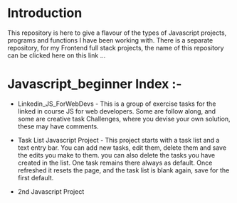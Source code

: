 # Introduction

This repository is here to give a flavour of the types of Javascript projects, programs and functions I have been working with.  There is a separate repository,
for my Frontend full stack projects, the name of this repository can be clicked here on this link ...

# Javascript_beginner  Index :-

* Linkedin_JS_ForWebDevs  -  This is a group of exercise tasks for the linked in course JS for web developers.
                             Some are follow along, and some are creative task Challenges, where you devise your own solution, these may have comments.


* Task List Javascript Project - This project starts with a task list and a text entry bar.  You can add new tasks, edit them, delete them and save the edits you make to them.
                                 you can also delete the tasks you have created in the list.  One task remains there always as default. Once refreshed it resets the page,
                                 and the task list is blank again, save for the first default.

* 2nd Javascript Project
